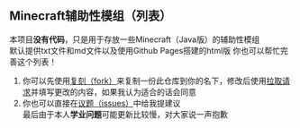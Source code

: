 ## Minecraft辅助性模组（列表）
本项目**没有代码**，只是用于存放一些Minecraft（Java版）的辅助性模组  
默认提供txt文件和md文件以及使用Github Pages搭建的html版
你也可以帮忙完善这个列表！
1. 你可以先使用[复刻（fork）](https://github.com/yangyang3917/auxiliary-mods-list/fork)来复制一份此仓库到你的名下，修改后使用[拉取请求](https://github.com/yangyang3917/auxiliary-mods-list/pulls)并填写更改的内容，如果我认为适合的话会同意
2. 你也可以直接在[议题（issues）](https://github.com/yangyang3917/auxiliary-mods-list/issues)中给我提建议  
最后由于本人**学业问题**可能更新比较慢，对大家说一声抱歉

